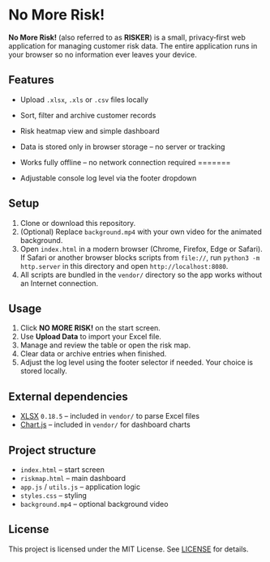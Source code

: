 # No More Risk!

**No More Risk!** (also referred to as **RISKER**) is a small, privacy‑first web application for managing customer risk data. The entire application runs in your browser so no information ever leaves your device.

## Features

- Upload `.xlsx`, `.xls` or `.csv` files locally
- Sort, filter and archive customer records
- Risk heatmap view and simple dashboard
- Data is stored only in browser storage – no server or tracking

- Works fully offline – no network connection required
=======
- Adjustable console log level via the footer dropdown


## Setup

1. Clone or download this repository.
2. (Optional) Replace `background.mp4` with your own video for the animated background.
3. Open `index.html` in a modern browser (Chrome, Firefox, Edge or Safari). If Safari or another browser blocks scripts from `file://`, run `python3 -m http.server` in this directory and open `http://localhost:8080`.
4. All scripts are bundled in the `vendor/` directory so the app works without an Internet connection.

## Usage

1. Click **NO MORE RISK!** on the start screen.
2. Use **Upload Data** to import your Excel file.
3. Manage and review the table or open the risk map.
4. Clear data or archive entries when finished.
5. Adjust the log level using the footer selector if needed. Your choice is stored locally.

## External dependencies

 - [XLSX](https://github.com/SheetJS/sheetjs) `0.18.5` – included in `vendor/` to parse Excel files
 - [Chart.js](https://www.chartjs.org/) – included in `vendor/` for dashboard charts

## Project structure

- `index.html` – start screen
- `riskmap.html` – main dashboard
- `app.js` / `utils.js` – application logic
- `styles.css` – styling
- `background.mp4` – optional background video

## License

This project is licensed under the MIT License. See [LICENSE](LICENSE) for details.

